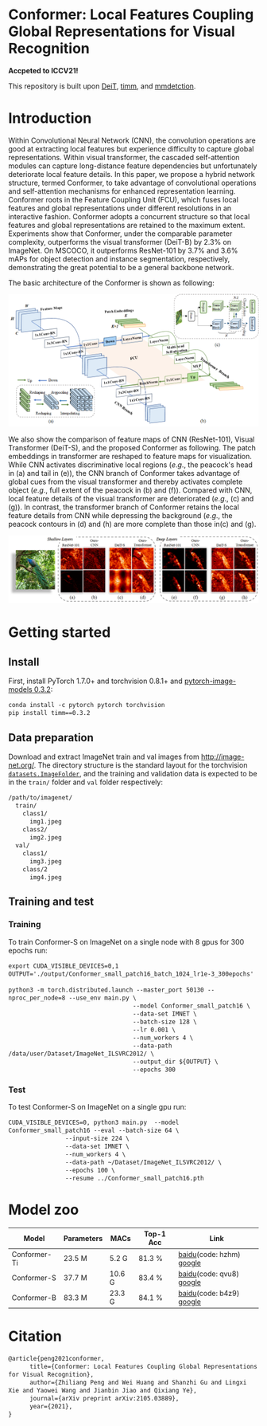 # Conformer: Local Features Coupling Global Representations for Visual Recognition
**Accpeted to ICCV21!**

This repository is built upon [DeiT](https://github.com/facebookresearch/deit), [timm](https://github.com/rwightman/pytorch-image-models), and [mmdetction](https://github.com/open-mmlab/mmdetection).
# Introduction
Within Convolutional Neural Network (CNN), the convolution operations are good at extracting local features but experience difficulty to capture global representations.
Within visual transformer, the cascaded self-attention modules can capture long-distance feature dependencies but unfortunately deteriorate local feature details. 
In this paper, we propose a hybrid network structure, termed Conformer, to take advantage of convolutional operations and self-attention mechanisms for enhanced representation learning. 
Conformer roots in the Feature Coupling Unit (FCU), which fuses local features and global representations under different resolutions in an interactive fashion.
Conformer adopts a concurrent structure so that local features and global representations are retained to the maximum extent.
Experiments show that Conformer, under the comparable parameter complexity, outperforms the visual transformer (DeiT-B) by 2.3\% on ImageNet.
On MSCOCO, it outperforms ResNet-101 by 3.7\% and 3.6\% mAPs for object detection and instance segmentation, respectively, demonstrating the great potential to be a general backbone network. 

The basic architecture of the Conformer is shown as following:

![](figures/network.png)

We also show the comparison of feature maps of CNN (ResNet-101), Visual Transformer (DeiT-S), and the proposed Conformer as following. 
The patch embeddings in transformer are reshaped to feature maps for visualization. While CNN activates discriminative local regions ($e.g.$, the peacock's head in (a) and tail in (e)), 
the CNN branch of Conformer takes advantage of global cues from the visual transformer and thereby activates complete object ($e.g.$, full extent of the peacock in (b) and (f)). 
Compared with CNN, local feature details of the visual transformer are deteriorated ($e.g.$, (c) and (g)). In contrast, 
the transformer branch of Conformer retains the local feature details from CNN while depressing the background ($e.g.$, 
the peacock contours in (d) and (h) are more complete than those in(c) and (g).

![](figures/feature_maps.png)

# Getting started

## Install

First, install PyTorch 1.7.0+ and torchvision 0.8.1+ and [pytorch-image-models 0.3.2](https://github.com/rwightman/pytorch-image-models):

```
conda install -c pytorch pytorch torchvision
pip install timm==0.3.2
```

## Data preparation

Download and extract ImageNet train and val images from http://image-net.org/.
The directory structure is the standard layout for the torchvision [`datasets.ImageFolder`](https://pytorch.org/docs/stable/torchvision/datasets.html#imagefolder), and the training and validation data is expected to be in the `train/` folder and `val` folder respectively:

```
/path/to/imagenet/
  train/
    class1/
      img1.jpeg
    class2/
      img2.jpeg
  val/
    class1/
      img3.jpeg
    class/2
      img4.jpeg
```

## Training and test
### Training
To train Conformer-S on ImageNet on a single node with 8 gpus for 300 epochs run:

```
export CUDA_VISIBLE_DEVICES=0,1
OUTPUT='./output/Conformer_small_patch16_batch_1024_lr1e-3_300epochs'

python3 -m torch.distributed.launch --master_port 50130 --nproc_per_node=8 --use_env main.py \
                                   --model Conformer_small_patch16 \
                                   --data-set IMNET \
                                   --batch-size 128 \
                                   --lr 0.001 \
                                   --num_workers 4 \
                                   --data-path /data/user/Dataset/ImageNet_ILSVRC2012/ \
                                   --output_dir ${OUTPUT} \
                                   --epochs 300
```
### Test
To test Conformer-S on ImageNet on a single gpu run:
```
CUDA_VISIBLE_DEVICES=0, python3 main.py  --model Conformer_small_patch16 --eval --batch-size 64 \
                --input-size 224 \
                --data-set IMNET \
                --num_workers 4 \
                --data-path ~/Dataset/ImageNet_ILSVRC2012/ \
                --epochs 100 \
                --resume ../Conformer_small_patch16.pth
```


# Model zoo
| Model        | Parameters | MACs   | Top-1 Acc | Link |
| ------------ | ---------- | ------ | --------- | ---- |
| Conformer-Ti | 23.5 M     | 5.2 G  | 81.3 %    | [baidu](https://pan.baidu.com/s/12AblBmhUu5gnYsPjnDE_Jg)(code: hzhm) [google](https://drive.google.com/file/d/19SxGhKcWOR5oQSxNUWUM2MGYiaWMrF1z/view?usp=sharing) |
| Conformer-S  | 37.7 M     | 10.6 G | 83.4 %    | [baidu](https://pan.baidu.com/s/1kYOZ9mRP5fvujH6snsOjew)(code: qvu8) [google](https://drive.google.com/file/d/1mpOlbLaVxOfEwV4-ha78j_1Ebqzj2B83/view?usp=sharing) |
| Conformer-B  | 83.3 M     | 23.3 G | 84.1 %    | [baidu](https://pan.baidu.com/s/1FL5XDAqHoimpUxNSunKq0w)(code: b4z9) [google](https://drive.google.com/file/d/1oeQ9LSOGKEUaYGu7WTlUGl3KDsQIi0MA/view?usp=sharing) |

# Citation
```
@article{peng2021conformer,
      title={Conformer: Local Features Coupling Global Representations for Visual Recognition}, 
      author={Zhiliang Peng and Wei Huang and Shanzhi Gu and Lingxi Xie and Yaowei Wang and Jianbin Jiao and Qixiang Ye},
      journal={arXiv preprint arXiv:2105.03889},
      year={2021},
}
```
